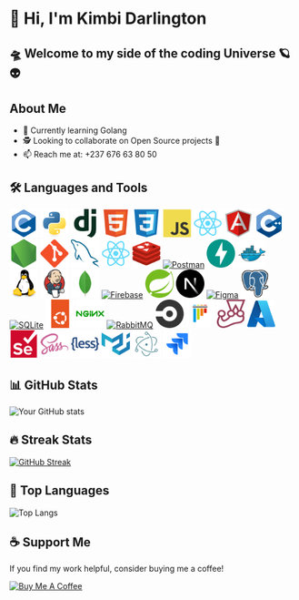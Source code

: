 # 👋 Hi, I'm Kimbi Darlington

## 🛸 Welcome to my side of the coding Universe 🪐👽


## About Me
- 🌱 Currently learning Golang
- 🕵️ Looking to collaborate on Open Source projects 💫
- 📫 Reach me at: +237 676 63 80 50

## 🛠️ Languages and Tools

<p align="left">
  <a href="#" target="_blank" rel="noreferrer"><img src="https://raw.githubusercontent.com/devicons/devicon/master/icons/c/c-original.svg" alt="C" width="50" height="50"/></a>
  <a href="#" target="_blank" rel="noreferrer"><img src="https://raw.githubusercontent.com/devicons/devicon/master/icons/python/python-original.svg" alt="Python" width="50" height="50"/></a>
  <a href="#" target="_blank" rel="noreferrer"><img src="https://raw.githubusercontent.com/devicons/devicon/master/icons/django/django-plain.svg" alt="Django" width="50" height="50"/></a>
  <a href="#" target="_blank" rel="noreferrer"><img src="https://raw.githubusercontent.com/devicons/devicon/master/icons/html5/html5-original.svg" alt="HTML5" width="50" height="50"/></a>
  <a href="#" target="_blank" rel="noreferrer"><img src="https://raw.githubusercontent.com/devicons/devicon/master/icons/css3/css3-original.svg" alt="CSS3" width="50" height="50"/></a>
  <a href="#" target="_blank" rel="noreferrer"><img src="https://raw.githubusercontent.com/devicons/devicon/master/icons/javascript/javascript-original.svg" alt="JavaScript" width="50" height="50"/></a>
  <a href="#" target="_blank" rel="noreferrer"><img src="https://raw.githubusercontent.com/devicons/devicon/master/icons/react/react-original.svg" alt="React" width="50" height="50"/></a>
  <a href="#" target="_blank" rel="noreferrer"><img src="https://raw.githubusercontent.com/devicons/devicon/master/icons/angularjs/angularjs-original.svg" alt="Angular" width="50" height="50"/></a>
  <a href="#" target="_blank" rel="noreferrer"><img src="https://raw.githubusercontent.com/devicons/devicon/master/icons/cplusplus/cplusplus-original.svg" alt="C++" width="50" height="50"/></a>
  <a href="#" target="_blank" rel="noreferrer"><img src="https://raw.githubusercontent.com/devicons/devicon/master/icons/nodejs/nodejs-original.svg" alt="Node.js" width="50" height="50"/></a>
  <a href="#" target="_blank" rel="noreferrer"><img src="https://raw.githubusercontent.com/devicons/devicon/master/icons/git/git-original.svg" alt="Git" width="50" height="50"/></a>
  <a href="#" target="_blank" rel="noreferrer"><img src="https://raw.githubusercontent.com/devicons/devicon/master/icons/mysql/mysql-original.svg" alt="MySQL" width="50" height="50"/></a>
  <a href="#" target="_blank" rel="noreferrer"><img src="https://raw.githubusercontent.com/devicons/devicon/master/icons/react/react-original.svg" alt="React Native" width="50" height="50"/></a>
  <a href="#" target="_blank" rel="noreferrer"><img src="https://raw.githubusercontent.com/devicons/devicon/master/icons/redis/redis-original.svg" alt="Redis" width="50" height="50"/></a>
  <a href="#" target="_blank" rel="noreferrer"><img src="https://www.vectorlogo.zone/logos/getpostman/getpostman-icon.svg" alt="Postman" width="50" height="50"/></a>
  <a href="#" target="_blank" rel="noreferrer"><img src="https://raw.githubusercontent.com/devicons/devicon/master/icons/fastapi/fastapi-original.svg" alt="FastAPI" width="50" height="50"/></a>
  <a href="#" target="_blank" rel="noreferrer"><img src="https://raw.githubusercontent.com/devicons/devicon/master/icons/docker/docker-original.svg" alt="Docker" width="50" height="50"/></a>
  <a href="#" target="_blank" rel="noreferrer"><img src="https://raw.githubusercontent.com/devicons/devicon/master/icons/linux/linux-original.svg" alt="Linux" width="50" height="50"/></a>
  <a href="#" target="_blank" rel="noreferrer"><img src="https://raw.githubusercontent.com/devicons/devicon/master/icons/jenkins/jenkins-original.svg" alt="Jenkins" width="50" height="50"/></a>
  <a href="#" target="_blank" rel="noreferrer"><img src="https://raw.githubusercontent.com/devicons/devicon/master/icons/mongodb/mongodb-original.svg" alt="MongoDB" width="50" height="50"/></a>
  <a href="#" target="_blank" rel="noreferrer"><img src="https://www.vectorlogo.zone/logos/firebase/firebase-icon.svg" alt="Firebase" width="50" height="50"/></a>
  <a href="#" target="_blank" rel="noreferrer"><img src="https://raw.githubusercontent.com/devicons/devicon/master/icons/spring/spring-original.svg" alt="Spring" width="50" height="50"/></a>
  <a href="#" target="_blank" rel="noreferrer"><img src="https://raw.githubusercontent.com/devicons/devicon/master/icons/nextjs/nextjs-original.svg" alt="Next.js" width="50" height="50"/></a>
  <a href="#" target="_blank" rel="noreferrer"><img src="https://www.vectorlogo.zone/logos/figma/figma-icon.svg" alt="Figma" width="50" height="50"/></a>
  <a href="#" target="_blank" rel="noreferrer"><img src="https://raw.githubusercontent.com/devicons/devicon/master/icons/postgresql/postgresql-original.svg" alt="PostgreSQL" width="50" height="50"/></a>
  <a href="#" target="_blank" rel="noreferrer"><img src="https://www.vectorlogo.zone/logos/sqlite/sqlite-icon.svg" alt="SQLite" width="50" height="50"/></a>
  <a href="#" target="_blank" rel="noreferrer"><img src="https://raw.githubusercontent.com/devicons/devicon/master/icons/ubuntu/ubuntu-plain.svg" alt="Ubuntu" width="50" height="50"/></a>
  <a href="#" target="_blank" rel="noreferrer"><img src="https://raw.githubusercontent.com/devicons/devicon/master/icons/nginx/nginx-original.svg" alt="Nginx" width="50" height="50"/></a>
  <a href="#" target="_blank" rel="noreferrer"><img src="https://www.vectorlogo.zone/logos/rabbitmq/rabbitmq-icon.svg" alt="RabbitMQ" width="50" height="50"/></a>
  <a href="#" target="_blank" rel="noreferrer"><img src="https://raw.githubusercontent.com/devicons/devicon/master/icons/circleci/circleci-plain.svg" alt="CircleCI" width="50" height="50"/></a>
  <a href="#" target="_blank" rel="noreferrer"><img src="https://raw.githubusercontent.com/devicons/devicon/master/icons/pytest/pytest-original.svg" alt="Pytest" width="50" height="50"/></a>
  <a href="#" target="_blank" rel="noreferrer"><img src="https://raw.githubusercontent.com/devicons/devicon/master/icons/jest/jest-plain.svg" alt="Jest" width="50" height="50"/></a>
  <a href="#" target="_blank" rel="noreferrer"><img src="https://raw.githubusercontent.com/devicons/devicon/master/icons/azure/azure-original.svg" alt="Azure" width="50" height="50"/></a>
  <a href="#" target="_blank" rel="noreferrer"><img src="https://raw.githubusercontent.com/devicons/devicon/master/icons/selenium/selenium-original.svg" alt="Selenium" width="50" height="50"/></a>
  <a href="#" target="_blank" rel="noreferrer"><img src="https://raw.githubusercontent.com/devicons/devicon/master/icons/sass/sass-original.svg" alt="Sass" width="50" height="50"/></a>
  <a href="#" target="_blank" rel="noreferrer"><img src="https://raw.githubusercontent.com/devicons/devicon/master/icons/less/less-plain-wordmark.svg" alt="Less" width="50" height="50"/></a>
  <a href="#" target="_blank" rel="noreferrer"><img src="https://raw.githubusercontent.com/devicons/devicon/master/icons/materialui/materialui-original.svg" alt="Material UI" width="50" height="50"/></a>
  <a href="#" target="_blank" rel="noreferrer"><img src="https://raw.githubusercontent.com/devicons/devicon/master/icons/electron/electron-original.svg" alt="Electron" width="50" height="50"/></a>
  <a href="#" target="_blank" rel="noreferrer"><img src="https://raw.githubusercontent.com/devicons/devicon/master/icons/jira/jira-original.svg" alt="Jira" width="50" height="50"/></a>
</p>


## 📊 GitHub Stats
![Your GitHub stats](https://github-readme-stats.vercel.app/api?username=kimbi619&show_icons=true&theme=radical)

## 🔥 Streak Stats
[![GitHub Streak](https://github-readme-streak-stats.herokuapp.com/?user=kimbi619&theme=dark)](https://git.io/streak-stats)

## 🚀 Top Languages
![Top Langs](https://github-readme-stats.vercel.app/api/top-langs/?username=kimbi619&layout=compact&theme=radical)

## ☕ Support Me
If you find my work helpful, consider buying me a coffee!

<a href="https://www.buymeacoffee.com/kimbidarlington" target="_blank"><img src="https://cdn.buymeacoffee.com/buttons/v2/default-yellow.png" alt="Buy Me A Coffee" style="height: 60px !important;width: 217px !important;" ></a>

<!---
kimbi619/kimbi619 is a ✨ special ✨ repository because its `README.md` (this file) appears on your GitHub profile.
You can click the Preview link to take a look at your changes.
--->
